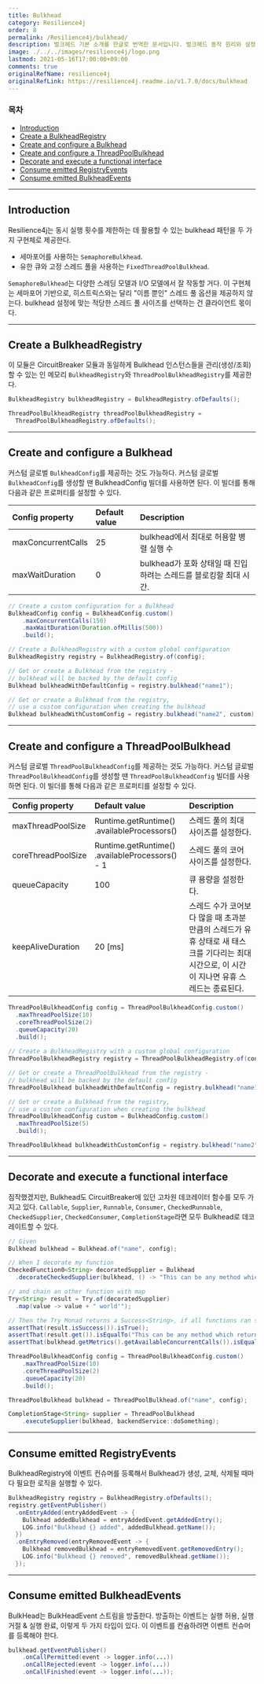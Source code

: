 ```yaml
---
title: Bulkhead
category: Resilience4j
order: 8
permalink: /Resilience4j/bulkhead/
description: 벌크헤드 기본 소개를 한글로 번역한 문서입니다. 벌크헤드 동작 원리와 설정값을 소개합니다.
image: ./../../images/resilience4j/logo.png
lastmod: 2021-05-16T17:00:00+09:00
comments: true
originalRefName: resilience4j
originalRefLink: https://resilience4j.readme.io/v1.7.0/docs/bulkhead
---
```


### 목차

- [Introduction](#introduction)
- [Create a BulkheadRegistry](#create-a-bulkheadregistry)
- [Create and configure a Bulkhead](#create-and-configure-a-bulkhead)
- [Create and configure a ThreadPoolBulkhead](#create-and-configure-a-threadpoolbulkhead)
- [Decorate and execute a functional interface](#decorate-and-execute-a-functional-interface)
- [Consume emitted RegistryEvents](#consume-emitted-registryevents)
- [Consume emitted BulkheadEvents](#consume-emitted-bulkheadevents)

---

## Introduction

Resilience4j는 동시 실행 횟수를 제한하는 데 활용할 수 있는 bulkhead 패턴을 두 가지 구현체로 제공한다.

- 세마포어를 사용하는 `SemaphoreBulkhead`.
- 유한 큐와 고정 스레드 풀을 사용하는 `FixedThreadPoolBulkhead`.

`SemaphoreBulkhead`는 다양한 스레딩 모델과 I/O 모델에서 잘 작동할 거다. 이 구현체는 세마포어 기반으로, 히스트릭스와는 달리 "이름 뿐인" 스레드 풀 옵션을 제공하지 않는다. bulkhead 설정에 맞는 적당한 스레드 풀 사이즈를 선택하는 건 클라이언트 몫이다.

---

## Create a BulkheadRegistry

이 모듈은 CircuitBreaker 모듈과 동일하게 Bulkhead 인스턴스들을 관리(생성/조회)할 수 있는 인 메모리 `BulkheadRegistry`와 `ThreadPoolBulkheadRegistry`를 제공한다.

```java
BulkheadRegistry bulkheadRegistry = BulkheadRegistry.ofDefaults();

ThreadPoolBulkheadRegistry threadPoolBulkheadRegistry = 
  ThreadPoolBulkheadRegistry.ofDefaults();
```

---

## Create and configure a Bulkhead

커스텀 글로벌 `BulkheadConfig`를 제공하는 것도 가능하다. 커스텀 글로벌 `BulkheadConfig`를 생성할 땐 BulkheadConfig 빌더를 사용하면 된다. 이 빌더를 통해 다음과 같은 프로퍼티를 설정할 수 있다.

| Config property                                           | Default value | Description                                                  |
| :-------------------------------------------------------- | :------------ | :----------------------------------------------------------- |
| <span class="custom-blockquote">maxConcurrentCalls</span> | 25            | bulkhead에서 최대로 허용할 병렬 실행 수                      |
| <span class="custom-blockquote">maxWaitDuration</span>    | 0             | bulkhead가 포화 상태일 때 진입하려는 스레드를 블로킹할 최대 시간. |

```java
// Create a custom configuration for a Bulkhead
BulkheadConfig config = BulkheadConfig.custom()
    .maxConcurrentCalls(150)
    .maxWaitDuration(Duration.ofMillis(500))
    .build();

// Create a BulkheadRegistry with a custom global configuration
BulkheadRegistry registry = BulkheadRegistry.of(config);

// Get or create a Bulkhead from the registry - 
// bulkhead will be backed by the default config
Bulkhead bulkheadWithDefaultConfig = registry.bulkhead("name1");

// Get or create a Bulkhead from the registry, 
// use a custom configuration when creating the bulkhead
Bulkhead bulkheadWithCustomConfig = registry.bulkhead("name2", custom);
```

---

## Create and configure a ThreadPoolBulkhead

커스텀 글로벌 `ThreadPoolBulkheadConfig`를 제공하는 것도 가능하다. 커스텀 글로벌 `ThreadPoolBulkheadConfig`를 생성할 땐 `ThreadPoolBulkheadConfig` 빌더를 사용하면 된다. 이 빌더를 통해 다음과 같은 프로퍼티를 설정할 수 있다.

| Config property                                           | Default value                                                | Description                                                  |
| :-------------------------------------------------------- | :----------------------------------------------------------- | :----------------------------------------------------------- |
| <span class="custom-blockquote">maxThreadPoolSize</span>  | <span class="custom-blockquote">Runtime.getRuntime() .availableProcessors()</span> | 스레드 풀의 최대 사이즈를 설정한다.                          |
| <span class="custom-blockquote">coreThreadPoolSize</span> | <span class="custom-blockquote">Runtime.getRuntime() .availableProcessors() - 1</span> | 스레드 풀의 코어 사이즈를 설정한다.                          |
| <span class="custom-blockquote">queueCapacity</span>      | 100                                                          | 큐 용량을 설정한다.                                          |
| <span class="custom-blockquote">keepAliveDuration</span>  | 20 [ms]                                                      | 스레드 수가 코어보다 많을 때 초과분 만큼의 스레드가 유휴 상태로 새 태스크를 기다리는 최대 시간으로, 이 시간이 지나면 유휴 스레드는 종료된다. |

```java
ThreadPoolBulkheadConfig config = ThreadPoolBulkheadConfig.custom()
  .maxThreadPoolSize(10)
  .coreThreadPoolSize(2)
  .queueCapacity(20)
  .build();
        
// Create a BulkheadRegistry with a custom global configuration
ThreadPoolBulkheadRegistry registry = ThreadPoolBulkheadRegistry.of(config);

// Get or create a ThreadPoolBulkhead from the registry - 
// bulkhead will be backed by the default config
ThreadPoolBulkhead bulkheadWithDefaultConfig = registry.bulkhead("name1");

// Get or create a Bulkhead from the registry, 
// use a custom configuration when creating the bulkhead
ThreadPoolBulkheadConfig custom = BulkheadConfig.custom()
  .maxThreadPoolSize(5)
  .build();

ThreadPoolBulkhead bulkheadWithCustomConfig = registry.bulkhead("name2", custom);
```

---

## Decorate and execute a functional interface

짐작했겠지만, Bulkhead도 CircuitBreaker에 있던 고차원 데코레이터 함수를 모두 가지고 있다. `Callable`, `Supplier`, `Runnable`, `Consumer`, `CheckedRunnable`, `CheckedSupplier`, `CheckedConsumer`, `CompletionStage`라면 모두 Bulkhead로 데코레이트할 수 있다.

```java
// Given
Bulkhead bulkhead = Bulkhead.of("name", config);

// When I decorate my function
CheckedFunction0<String> decoratedSupplier = Bulkhead
  .decorateCheckedSupplier(bulkhead, () -> "This can be any method which returns: 'Hello");

// and chain an other function with map
Try<String> result = Try.of(decoratedSupplier)
  .map(value -> value + " world'");

// Then the Try Monad returns a Success<String>, if all functions ran successfully.
assertThat(result.isSuccess()).isTrue();
assertThat(result.get()).isEqualTo("This can be any method which returns: 'Hello world'");
assertThat(bulkhead.getMetrics().getAvailableConcurrentCalls()).isEqualTo(1);
```

```java
ThreadPoolBulkheadConfig config = ThreadPoolBulkheadConfig.custom()
    .maxThreadPoolSize(10)
    .coreThreadPoolSize(2)
    .queueCapacity(20)
    .build();

ThreadPoolBulkhead bulkhead = ThreadPoolBulkhead.of("name", config);

CompletionStage<String> supplier = ThreadPoolBulkhead
    .executeSupplier(bulkhead, backendService::doSomething);
```

---

## Consume emitted RegistryEvents

BulkheadRegistry에 이벤트 컨슈머를 등록해서 Bulkhead가 생성, 교체, 삭제될 때마다 필요한 로직을 실행할 수 있다.

```java
BulkheadRegistry registry = BulkheadRegistry.ofDefaults();
registry.getEventPublisher()
  .onEntryAdded(entryAddedEvent -> {
    Bulkhead addedBulkhead = entryAddedEvent.getAddedEntry();
    LOG.info("Bulkhead {} added", addedBulkhead.getName());
  })
  .onEntryRemoved(entryRemovedEvent -> {
    Bulkhead removedBulkhead = entryRemovedEvent.getRemovedEntry();
    LOG.info("Bulkhead {} removed", removedBulkhead.getName());
  });
```

---

## Consume emitted BulkheadEvents

BulkHead는 BulkHeadEvent 스트림을 방출한다. 방출하는 이벤트는 실행 허용, 실행 거절 & 실행 완료, 이렇게 두 가지 타입이 있다. 이 이벤트를 컨슘하려면 이벤트 컨슈머를 등록해야 한다.

```java
bulkhead.getEventPublisher()
    .onCallPermitted(event -> logger.info(...))
    .onCallRejected(event -> logger.info(...))
    .onCallFinished(event -> logger.info(...));
```